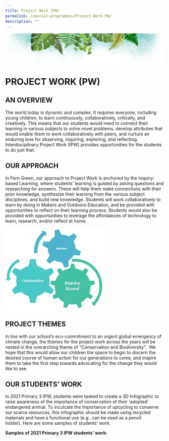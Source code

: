```yaml
---
title: Project Work (PW)
permalink: /special-programmes/Project-Work-PW/
description: ""
---
```

![](/images/Banner.png)

# PROJECT WORK (PW)

AN OVERVIEW
-----------

The world today is dynamic and complex. It requires everyone, including young children, to learn continuously, collaboratively, critically, and creatively. This means that our students would need to connect their learning in various subjects to solve novel problems, develop attributes that would enable them to work collaboratively with peers, and nurture an enduring love for observing, inquiring, exploring, and reflecting. Interdisciplinary Project Work (IPW) provides opportunities for the students to do just that.

OUR APPROACH
------------

In Fern Green, our approach to Project Work is anchored by the Inquiry-based Learning, where students’ learning is guided by asking questions and researching for answers. These will help them make connections with their prior knowledge, synthesize their learning from the various subject disciplines, and build new knowledge. Students will work collaboratively to learn by doing in Makers and Outdoors Education, and be provided with opportunities to reflect on their learning process. Students would also be provided with opportunities to leverage the affordances of technology to learn, research, and/or reflect at home.

![](/images/PW.jpeg)

PROJECT THEMES
--------------

In line with our school’s eco-commitment to an urgent global emergency of climate change, the themes for the project work across the years will be nested in the overarching theme of “Conservation and Biodiversity”.  We hope that this would allow our children the space to begin to discern the desired course of human action for our generations to come, and inspire them to take the first step towards advocating for the change they would like to see.   
  

OUR STUDENTS’ WORK
------------------

In 2021 Primary 3 IPW, students were tasked to create a 3D Infographic to raise awareness of the importance of conservation of their ‘adopted’ endangered animal. To inculcate the importance of upcycling to conserve our scarce resources, this infographic should be made using recycled materials and have a functional use (e.g., can be used as a pencil holder). Here are some samples of students’ work.

<b> Samples of 2021 Primary 3 IPW students’ work: </b>